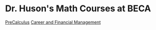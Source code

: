# Dr. Huson's Math Courses at BECA

[PreCalculus](./precalc)
[Career and Financial Management](./cfm)
